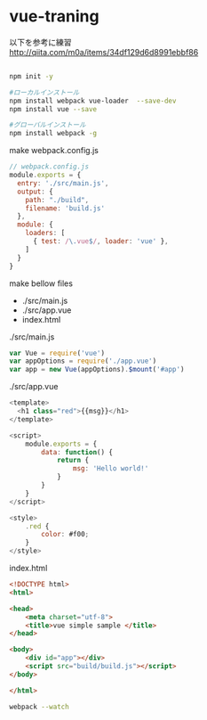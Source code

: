 # vue-traning

以下を参考に練習  
http://qiita.com/m0a/items/34df129d6d8991ebbf86

```sh

npm init -y

#ローカルインストール
npm install webpack vue-loader  --save-dev
npm install vue --save

#グローバルインストール
npm install webpack -g

```

make webpack.config.js

```js
// webpack.config.js
module.exports = {
  entry: './src/main.js',
  output: {
    path: "./build",
    filename: 'build.js'
  },
  module: {
    loaders: [
      { test: /\.vue$/, loader: 'vue' },
    ]
  }
}
```

make bellow files
- ./src/main.js
- ./src/app.vue
- index.html

./src/main.js

```js
var Vue = require('vue')
var appOptions = require('./app.vue')
var app = new Vue(appOptions).$mount('#app')
```
./src/app.vue

```js
<template>
  <h1 class="red">{{msg}}</h1>
</template>

<script>
    module.exports = {
        data: function() {
            return {
                msg: 'Hello world!'
            }
        }
    }
</script>

<style>
    .red {
        color: #f00;
    }
</style>
```
index.html

```html
<!DOCTYPE html>
<html>

<head>
    <meta charset="utf-8">
    <title>vue simple sample </title>
</head>

<body>
    <div id="app"></div>
    <script src="build/build.js"></script>
</body>

</html>
```

```sh
webpack --watch
```